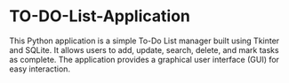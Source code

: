 # TO-DO-List-Application
This Python application is a simple To-Do List manager built using Tkinter and SQLite. It allows users to add, update, search, delete, and mark tasks as complete. The application provides a graphical user interface (GUI) for easy interaction.
